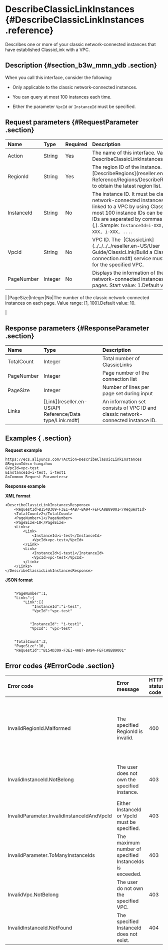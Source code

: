 # DescribeClassicLinkInstances {#DescribeClassicLinkInstances .reference}

Describes one or more of your classic network-connected instances that have established ClassicLink with a VPC.

## Description {#section_b3w_mmn_ydb .section}

When you call this interface, consider the following:

-   Only applicable to the classic network-connected instances.

-   You can query at most 100 instances each time.

-   Either the parameter `VpcId` or `InstanceId` must be specified.


## Request parameters {#RequestParameter .section}

|Name|Type|Required|Description|
|:---|:---|:-------|:----------|
|Action|String|Yes|The name of this interface. Value: DescribeClassicLinkInstances.|
|RegionId|String|Yes|The region ID of the instance. You can call [DescribeRegions](reseller.en-US/API Reference/Regions/DescribeRegions.md#) to obtain the latest region list.|
|InstanceId|String|No|The instance ID. It must be classic network-connected instances that are linked to a VPC by using ClassicLink. At most 100 instance IDs can be specified. IDs are separated by commas \(,\). Sample: `InstanceId=i-XXX, i-XXX, i-XXX, i-XXX, ...`.|
|VpcId|String|No|VPC ID. The  [ClassicLink](../../../../reseller.en-US/User Guide/ClassicLink/Build a ClassicLink connection.md#) service must be enabled for the specified VPC.|
|PageNumber|Integer|No|Displays the information of the classic network-connected instances on several pages. Start value: 1.Default value: 1.

|
|PageSize|Integer|No|The number of the classic network-connected instances on each page. Value range: \[1, 100\].Default value: 10.

|

## Response parameters {#ResponseParameter .section}

|Name|Type|Description|
|:---|:---|:----------|
|TotalCount|Integer|Total number of ClassicLinks|
|PageNumber|Integer|Page number of the connection list|
|PageSize|Integer|Number of lines per page set during input|
|Links|[Link](reseller.en-US/API Reference/Data type/Link.md#)|An information set consists of VPC ID and classic network-connected instance ID.|

## Examples { .section}

**Request example** 

```
https://ecs.aliyuncs.com/?Action=DescribeClassicLinkInstances
&RegionId=cn-hangzhou
&VpcId=vpc-test
&InstanceId=i-test, i-test1
&<Common Request Parameters>
```

**Response example** 

**XML format**

```
<DescribeClassicLinkInstancesResponse>
    <RequestId>B154D309-F3E1-4AB7-BA94-FEFCA8B89001</RequestId>
    <TotalCount>2</TotalCount>
    <PageNumber>1</PageNumber>
    <PageSize>10</PageSize>
    <Links>
        <Link>
            <InstanceId>i-test</InstanceId>
            <VpcId>vpc-test</VpcId>
        </Link>
        <Link>
            <InstanceId>i-test1</InstanceId>
            <VpcId>vpc-test</VpcId>
        </Link>
    </Links>
</DescribeClassicLinkInstancesResponse>
```

 **JSON format** 

```

    "PageNumber":1,
    "Links":{
        "Link":[{
            "InstanceId":"i-test",
            "VpcId":"vpc-test"
            
           
           "InstanceId": "i-test1",
           "VpcId": "vpc-test"
           
    
    "TotalCount":2,
    "PageSize":10,
    "RequestId":"B154D309-F3E1-4AB7-BA94-FEFCA8B89001"

```

## Error codes {#ErrorCode .section}

|Error code|Error message|HTTP status code|Meaning|
|:---------|:------------|:---------------|:------|
|InvalidRegionId.Malformed|The specified RegionId is invalid.|400|The specified `RegionId` does not exist. Or you are unauthorized to access the specified region.|
|InvalidInstanceId.NotBelong|The user does not own the specified instance.|403|The specified instance does not belong to you.|
|InvalidParameter.InvalidInstanceIdAndVpcId|Either InstanceId or VpcId must be specified.|403|Either `InstanceId` or `VpcId` must be specified.|
|InvalidParameter.ToManyInstanceIds|The maximum number of specified InstanceIds is exceeded.|403|The number of `InstanceId` must be less than 100.|
|InvalidVpc.NotBelong|The user do not own the specified VPC.|403|The specified VPC does not belong to you.|
|InvalidInstanceId.NotFound|The specified InstanceId does not exist.|404|The specified `InstanceId` does not exist.|

